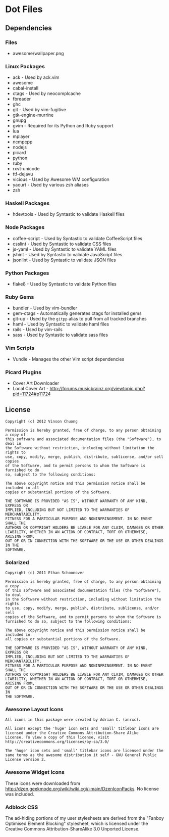# Dot Files

## Dependencies
### Files
* awesome/wallpaper.png

### Linux Packages
* ack - Used by ack.vim
* awesome
* cabal-install
* ctags - Used by neocomplcache
* fbreader
* ghc
* git - Used by vim-fugitive
* gtk-engine-murrine
* gnupg
* gvim - Required for its Python and Ruby support
* lua
* mplayer
* ncmpcpp
* nodejs
* picard
* python
* ruby
* rxvt-unicode
* ttf-dejavu
* vicious - Used by Awesome WM configuration
* yaourt - Used by various zsh aliases
* zsh

### Haskell Packages
* hdevtools - Used by Syntastic to validate Haskell files

### Node Packages
* coffee-script - Used by Syntastic to validate CoffeeScript files
* csslint - Used by Syntastic to validate CSS files
* js-yaml - Used by Syntastic to validate YAML files
* jshint - Used by Syntastic to validate JavaScript files
* jsonlint - Used by Syntastic to validate JSON files

### Python Packages
* flake8 - Used by Syntastic to validate Python files

### Ruby Gems
* bundler - Used by vim-bundler
* gem-ctags - Automatically generates ctags for installed gems
* git-up - Used by the `gitpp` alias to pull from all tracked branches
* haml - Used by Syntastic to validate haml files
* rails - Used by vim-rails
* sass - Used by Syntastic to validate sass files

### Vim Scripts
* Vundle - Manages the other Vim script dependencies

### Picard Plugins
* Cover Art Downloader
* Local Cover Art - http://forums.musicbrainz.org/viewtopic.php?pid=11724#p11724

## License
```
Copyright (c) 2012 Vinson Chuong

Permission is hereby granted, free of charge, to any person obtaining a copy of
this software and associated documentation files (the "Software"), to deal in
the Software without restriction, including without limitation the rights to
use, copy, modify, merge, publish, distribute, sublicense, and/or sell copies
of the Software, and to permit persons to whom the Software is furnished to do
so, subject to the following conditions:

The above copyright notice and this permission notice shall be included in all
copies or substantial portions of the Software.

THE SOFTWARE IS PROVIDED "AS IS", WITHOUT WARRANTY OF ANY KIND, EXPRESS OR
IMPLIED, INCLUDING BUT NOT LIMITED TO THE WARRANTIES OF MERCHANTABILITY,
FITNESS FOR A PARTICULAR PURPOSE AND NONINFRINGEMENT. IN NO EVENT SHALL THE
AUTHORS OR COPYRIGHT HOLDERS BE LIABLE FOR ANY CLAIM, DAMAGES OR OTHER
LIABILITY, WHETHER IN AN ACTION OF CONTRACT, TORT OR OTHERWISE, ARISING FROM,
OUT OF OR IN CONNECTION WITH THE SOFTWARE OR THE USE OR OTHER DEALINGS IN THE
SOFTWARE.
```

### Solarized
```
Copyright (c) 2011 Ethan Schoonover

Permission is hereby granted, free of charge, to any person obtaining a copy
of this software and associated documentation files (the "Software"), to deal
in the Software without restriction, including without limitation the rights
to use, copy, modify, merge, publish, distribute, sublicense, and/or sell
copies of the Software, and to permit persons to whom the Software is
furnished to do so, subject to the following conditions:

The above copyright notice and this permission notice shall be included in
all copies or substantial portions of the Software.

THE SOFTWARE IS PROVIDED "AS IS", WITHOUT WARRANTY OF ANY KIND, EXPRESS OR
IMPLIED, INCLUDING BUT NOT LIMITED TO THE WARRANTIES OF MERCHANTABILITY,
FITNESS FOR A PARTICULAR PURPOSE AND NONINFRINGEMENT. IN NO EVENT SHALL THE
AUTHORS OR COPYRIGHT HOLDERS BE LIABLE FOR ANY CLAIM, DAMAGES OR OTHER
LIABILITY, WHETHER IN AN ACTION OF CONTRACT, TORT OR OTHERWISE, ARISING FROM,
OUT OF OR IN CONNECTION WITH THE SOFTWARE OR THE USE OR OTHER DEALINGS IN
THE SOFTWARE.
```

### Awesome Layout Icons
```
All icons in this package were created by Adrian C. (anrxc).

All icons except the 'huge' icon sets and 'small' titlebar icons are
licensed under the Creative Commons Attribution-Share Alike
License. To view a copy of this license, visit
http://creativecommons.org/licenses/by-sa/3.0/

The 'huge' icon sets and 'small' titlebar icons are licensed under the
same terms as the awesome distribution it self - GNU General Public
License version 2.
```

### Awesome Widget Icons
These icons were downloaded from http://dzen.geekmode.org/wiki/wiki.cgi/-main/DzenIconPacks. No license was included.

### Adblock CSS
The ad-hiding portions of my user stylesheets are derived from the "Fanboy Optimised Element Blocking" stylesheet, which is licensed under the Creative Commons Attribution-ShareAlike 3.0 Unported License.

